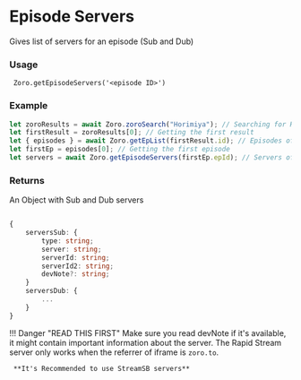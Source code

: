 # Episode Servers

Gives list of servers for an episode (Sub and Dub)

### Usage

` Zoro.getEpisodeServers('<episode ID>')`

### Example

```ts
let zoroResults = await Zoro.zoroSearch("Horimiya"); // Searching for Horimiya
let firstResult = zoroResults[0]; // Getting the first result
let { episodes } = await Zoro.getEpList(firstResult.id); // Episodes of the first result
let firstEp = episodes[0]; // Getting the first episode
let servers = await Zoro.getEpisodeServers(firstEp.epId); // Servers of the first episode
```

### Returns

An Object with Sub and Dub servers

```ts

{
    serversSub: {
        type: string;
        server: string;
        serverId: string;
        serverId2: string;
        devNote?: string;
    }
    serversDub: {
        ...
    }
}

```

!!! Danger "READ THIS FIRST"
    Make sure you read devNote if it's available, it might contain important information about the server.
    The Rapid Stream server only works when the referrer of iframe is `zoro.to`.
    
     **It's Recommended to use StreamSB servers**
